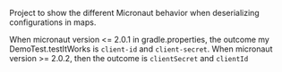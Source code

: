 Project to show the different Micronaut behavior when deserializing configurations in maps.

When micronaut version <= 2.0.1 in gradle.properties, the outcome my DemoTest.testItWorks is `client-id` 
and `client-secret`.
When micronaut version >= 2.0.2, then the outcome is `clientSecret` and `clientId`